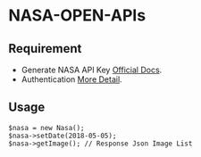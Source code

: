 # NASA-OPEN-APIs

## Requirement
- Generate NASA API Key [Official Docs](https://api.nasa.gov/).
- Authentication [More Detail](https://api.nasa.gov/#authentication/).

## Usage

    $nasa = new Nasa();
    $nasa->setDate(2018-05-05);
    $nasa->getImage(); // Response Json Image List